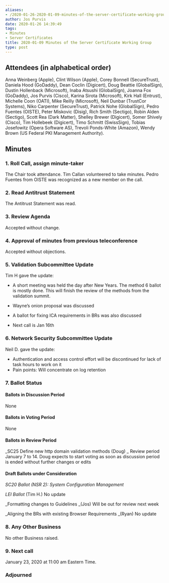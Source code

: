 ```yaml
---
aliases:
- /2020-01-26-2020-01-09-minutes-of-the-server-certificate-working-group/
author: Jos Purvis
date: 2020-01-26 14:39:49
tags:
- Minutes
- Server Certificates
title: 2020-01-09 Minutes of the Server Certificate Working Group
type: post
---
```


## Attendees (in alphabetical order) 

Anna Weinberg (Apple), Clint Wilson (Apple), Corey Bonnell (SecureTrust), Daniela Hood (GoDaddy), Dean Coclin (Digicert), Doug Beattie (GlobalSign), Dustin Hollenback (Microsoft), Inaba Atsushi (GlobalSign), Joanna Fox (GoDaddy), Jos Purvis (Cisco), Karina Sirota (Microsoft), Kirk Hall (Entrust), Michelle Coon (OATI), Mike Reilly (Microsoft), Neil Dunbar (TrustCor Systems), Niko Carpenter (SecureTrust), Patrick Nohe (GlobalSign), Pedro Fuentes (OISTE), Peter Miskovic (Disig), Rich Smith (Sectigo), Robin Alden (Sectigo), Scott Rea (Dark Matter), Shelley Brewer (Digicert), Somer Shively (Cisco), Tim Hollebeek (Digicert), Timo Schmitt (SwissSign), Tobias Josefowitz (Opera Software AS), Trevoli Ponds-White (Amazon), Wendy Brown (US Federal PKI Management Authority).

## Minutes 

### 1. Roll Call, assign minute-taker 

The Chair took attendance. Tim Callan volunteered to take minutes. Pedro Fuentes from OISTE was recognized as a new member on the call.

### 2. Read Antitrust Statement 

The Antitrust Statement was read.

### 3. Review Agenda 

Accepted without change.

### 4. Approval of minutes from previous teleconference 

Accepted without objections.

### 5. Validation Subcommittee Update 

Tim H gave the update:

- A short meeting was held the day after New Years. The method 6 ballot is mostly done. This will finish the review of the methods from the validation summit.

- Wayne’s onion proposal was discussed

- A ballot for fixing ICA requirements in BRs was also discussed

- Next call is Jan 16th

### 6. Network Security Subcommittee Update 

Neil D. gave the update:

- Authentication and access control effort will be discontinued for lack of task hours to work on it
- Pain points: Will concentrate on log retention

### 7. Ballot Status 

#### Ballots in Discussion Period 

None

#### Ballots in Voting Period 

None

#### Ballots in Review Period 

\_SC25 Define new http domain validation methods (Doug)
\_ Review period January 7 to 14. Doug expects to start voting as soon as discussion period is ended without further changes or edits

#### Draft Ballots under Consideration 

_SC20 Ballot (NSR 2): System Configuration Management_

_LEI Ballot_ (Tim H.)
No update

\_Formatting changes to Guidelines \_(Jos)
Will be out for review next week

\_Aligning the BRs with existing Browser Requirements \_(Ryan)
No update

### 8. Any Other Business 

No other Business raised.

### 9. Next call 

January 23, 2020 at 11:00 am Eastern Time.

### Adjourned